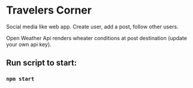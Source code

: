 # Travelers Corner

Social media like web app. Create user, add a post, follow other users.

Open Weather Api renders wheater conditions at post destination (update your own api key). 
## Run script to start:
### `npm start`
